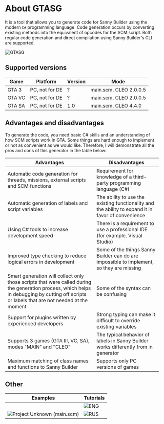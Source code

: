 # About GTASG

It is a tool that allows you to generate code for Sanny Builder using the modern `C#` programming language. Code generation occurs by converting existing methods into the equivalent of opcodes for the SCM script. Both regular code generation and direct compilation using Sanny Builder's CLI are supported.

![GTASG](http://ru-script.3dn.ru/_ld/6/08053124.png)

## Supported versions
| Game | Platform | Version | Mode |
--- | --- | --- | ---
| GTA 3 | PC, not for DE | ? | main.scm, CLEO 2.0.0.5 |
| GTA VC | PC, not for DE | ? | main.scm, CLEO 2.0.0.5 |
| GTA SA | PC, not for DE | 1.0 | main.scm, CLEO 4.4.0 |

## Advantages and disadvantages

To generate the code, you need basic C# skills and an understanding of how SCM scripts work in GTA. Some things are hard enough to implement or not as convenient as we would like. Therefore, I will demonstrate all the pros and cons of this generator in the table below:

| Advantages | Disadvantages |
--- | ---
| Automatic code generation for threads, missions, external scripts and SCM functions | Requirement for knowledge of a third-party programming language (C#) |
| Automatic generation of labels and script variables | The ability to use the existing functionality and the ability to expand it in favor of convenience |
| Using C# tools to increase development speed | There is a requirement to use a professional IDE (for example, Visual Studio) |
| Improved type checking to reduce logical errors in development | Some of the things Sanny Builder can do are impossible to implement, so they are missing |
| Smart generation will collect only those scripts that were called during the generation process, which helps in debugging by cutting off scripts or labels that are not needed at the moment | Some of the syntax can be confusing |
| Support for plugins written by experienced developers | Strong typing can make it difficult to override existing variables |
| Supports 3 games (GTA III, VC, SA), modes "MAIN" and "CLEO" | The typical behavior of labels in Sanny Builder works differently from in generator |
| Maximum matching of class names and functions to Sanny Builder | Supports only PC versions of games |

## Other

| Examples | Tutorials |
--- | ---
|  | ![ENG](https://wmysterio.gitbook.io/gtasg/) |
| ![Project Unknown (main.scm)](https://github.com/wmysterio/GTA-SA_Project-Unknown) | ![RUS](https://wmysterio.gitbook.io/gtasg/v/ru/) |
